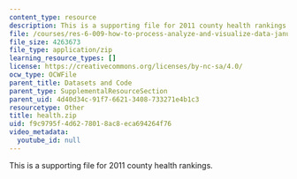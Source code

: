 ```yaml
---
content_type: resource
description: This is a supporting file for 2011 county health rankings.
file: /courses/res-6-009-how-to-process-analyze-and-visualize-data-january-iap-2012/f9c9795f4d6278018ac8eca694264f76_health.zip
file_size: 4263673
file_type: application/zip
learning_resource_types: []
license: https://creativecommons.org/licenses/by-nc-sa/4.0/
ocw_type: OCWFile
parent_title: Datasets and Code
parent_type: SupplementalResourceSection
parent_uid: 4d40d34c-91f7-6621-3408-733271e4b1c3
resourcetype: Other
title: health.zip
uid: f9c9795f-4d62-7801-8ac8-eca694264f76
video_metadata:
  youtube_id: null
---
```

This is a supporting file for 2011 county health rankings.